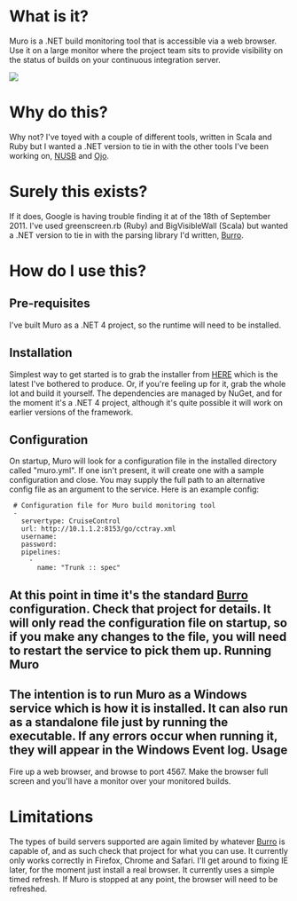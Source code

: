 What is it?
===========
Muro is a .NET build monitoring tool that is accessible via a web browser.  Use it on a large monitor where the project team sits to provide visibility on the status of builds on your continuous integration server.

![](https://lh5.googleusercontent.com/-lNpmRyGmONw/T0Ax43OFbQI/AAAAAAAABOg/xn9Cs15O7b0/s640/screenshot.jpg)

Why do this?
============
Why not?  I've toyed with a couple of different tools, written in Scala and Ruby but I wanted a .NET version to tie in with the other tools I've been working on, [NUSB](https://github.com/thenathanjones/nusb) and [Ojo](https://github.com/thenathanjones/ojo).

Surely this exists?
===================
If it does, Google is having trouble finding it at of the 18th of September 2011.  I've used greenscreen.rb (Ruby) and BigVisibleWall (Scala) but wanted a .NET version to tie in with the parsing library I'd written, [Burro](https://github.com/thenathanjones/burro).

How do I use this?
==================
Pre-requisites
--------------
I've built Muro as a .NET 4 project, so the runtime will need to be installed.

Installation
------------
Simplest way to get started is to grab the installer from [HERE](https://github.com/downloads/thenathanjones/muro/Muro-0.1.msi) which is the latest I've bothered to produce.
Or, if you're feeling up for it, grab the whole lot and build it yourself.  The dependencies are managed by NuGet, and for the moment it's a .NET 4 project, although it's quite possible it will work on earlier versions of the framework.

Configuration
-------------
On startup, Muro will look for a configuration file in the installed directory called "muro.yml".  If one isn't present, it will create one with a sample configuration and close.  You may supply the full path to an alternative config file as an argument to the service. 
Here is an example config:

     # Configuration file for Muro build monitoring tool
     -
       servertype: CruiseControl
       url: http://10.1.1.2:8153/go/cctray.xml
       username: 
       password: 
       pipelines:
         -
           name: "Trunk :: spec"
           
At this point in time it's the standard [Burro](https://github.com/thenathanjones/burro) configuration.  Check that project for details.
It will only read the configuration file on startup, so if you make any changes to the file, you will need to restart the service to pick them up.
Running Muro
-------------
The intention is to run Muro as a Windows service which is how it is installed.  It can also run as a standalone file just by running the executable.  If any errors occur when running it, they will appear in the Windows Event log.
Usage
-----
Fire up a web browser, and browse to port 4567.  Make the browser full screen and you'll have a monitor over your monitored builds.

Limitations
===========
The types of build servers supported are again limited by whatever [Burro](https://github.com/thenathanjones/burro) is capable of, and as such check that project for what you can use.
It currently only works correctly in Firefox, Chrome and Safari.  I'll get around to fixing IE later, for the moment just install a real browser.
It currently uses a simple timed refresh.  If Muro is stopped at any point, the browser will need to be refreshed.